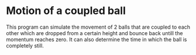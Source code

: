 # Motion of a coupled ball
This program can simulate the movement of 2 balls that are coupled to each other which are dropped from a certain height and bounce back untill the momentum reaches zero. It can also determine the time in which the ball is completely still.
